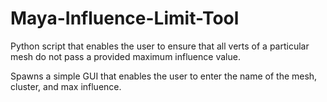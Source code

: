 # Maya-Influence-Limit-Tool
Python script that enables the user to ensure that all verts of a particular mesh do not pass a provided maximum influence value.

Spawns a simple GUI that enables the user to enter the name of the mesh, cluster, and max influence.
